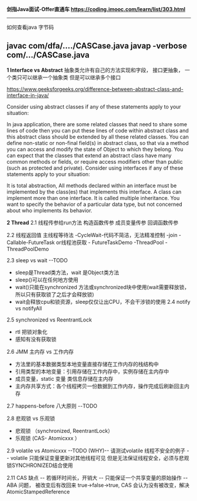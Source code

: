 **剑指Java面试-Offer直通车
https://coding.imooc.com/learn/list/303.html**

-----
如何查看java 字节码

javac com/dfa/..../CASCase.java
javap -verbose com/.../CASCase.java
-----

**1 Interface vs Abstract**
抽象类允许有自己的方法实现和字段， 接口更抽象， 一个类只可以继承一个抽象类 但是可以继承多个接口

https://www.geeksforgeeks.org/difference-between-abstract-class-and-interface-in-java/

Consider using abstract classes if any of these statements apply to your situation:

In java application, there are some related classes that need to share some lines of code then you can put these lines of code within abstract class and this abstract class should be extended by all these related classes.
You can define non-static or non-final field(s) in abstract class, so that via a method you can access and modify the state of Object to which they belong.
You can expect that the classes that extend an abstract class have many common methods or fields, or require access modifiers other than public (such as protected and private).
Consider using interfaces if any of these statements apply to your situation:

It is total abstraction, All methods declared within an interface must be implemented by the class(es) that implements this interface.
A class can implement more than one interface. It is called multiple inheritance.
You want to specify the behavior of a particular data type, but not concerned about who implements its behavior.

**2 Thread**
2.1 线程传参给run方法
构造函数传参
成员变量传参
回调函数传参

2.2 线程返回值
主线程等待法
-CycleWait-代码不简洁，无法精准控制
-join 
-Callable-FutureTask or线程池获取 - FutureTaskDemo
-ThreadPool                      - ThreadPoolDemo

2.3 sleep vs wait --TODO
- sleep是Thread类方法，wait 是Object类方法
- sleep()可以在任何地方使用
- wait()只能在synchronized 方法或synchronized块中使用(wait需要释放锁，所以只有获取锁了之后才会释放锁)
- wait会释放cpu和锁资源，sleep仅仅让出CPU，不会干涉锁的使用
2.4 notify vs notifyAll

2.5 synchronized vs ReentrantLock
- rtl 把锁对象化
- 感知有没有获取锁

2.6 JMM
主内存 vs 工作内存
- 方法里的基本数据类型本地变量直接存储在工作内存的栈结构中
- 引用类型的本地变量：引用存储在工作内存中，实例存储在主内存中
- 成员变量，static 变量 类信息存储在主内存
- 主内存共享方式：各个线程拷贝一份数据到工作内存，操作完成后刷新回主内存

2.7 happens-before 八大原则 --TODO

2.8 悲观锁 vs 乐观锁
- 悲观锁 （synchronized, ReentrantLock）
- 乐观锁  (CAS- Atomicxxx ）

2.9 volatile vs Atomicxxx  --TODO (WHY)-- 请测试volatile 线程不安全的例子
-- volatile 只能保证变量更新对其他线程可见 但是无法保证线程安全，必须与悲观锁SYNCHRONIZED结合使用

2.11 CAS 缺点
-- 若循环时间长，开销大
-- 只能保证一个共享变量的原始操作
-- ABA 问题， 被改变后有改回来 true->false->true, CAS 会认为没有被改变，解决 AtomicStampedReference





